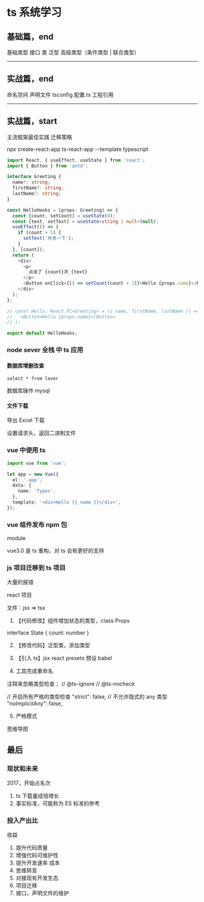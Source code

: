 # ts 系统学习

## 基础篇，end

基础类型
接口
类
泛型
高级类型（条件类型 | 联合类型）

---

## 实战篇，end

命名空间
声明文件
tsconfig 配置.ts
工程引用

---

## 实战篇，start

主流框架最佳实践
迁移策略

npx create-react-app ts-react-app --template typescript

```ts
import React, { useEffect, useState } from 'react';
import { Button } from 'antd';

interface Greeting {
  name?: string;
  firstName?: string;
  lastName?: string;
}

const HelloHooks = (props: Greeting) => {
  const [count, setCount] = useState(0);
  const [text, setText] = useState<string | null>(null);
  useEffect(() => {
    if (count > 5) {
      setText('休息一下');
    }
  }, [count]);
  return (
    <div>
      <p>
        点击了 {count}次 {text}
      </p>
      <Button onClick={() => setCount(count + 1)}>Hello {props.name}</Button>
    </div>
  );
};

// const Hello: React.FC<Greeting> = ({ name, firstName, lastName }) => (
//   <Button>Hello {props.name}</Button>
// );

export default HelloHooks;
```

### node sever 全栈 中 ts 应用

#### 数据库增删改查

```
select * from lever
```

数据库操作 mysql

#### 文件下载

导出 Excel 下载

设置请求头，返回二进制文件

### vue 中使用 ts

```ts
import vue from 'vue';

let app = new Vue({
  el: '.app',
  data: {
    name: 'Types',
  },
  template: '<div>Hello {{ name }}</div>',
});
```

### vue 组件发布 npm 包

module

vue3.0 是 ts 重构，对 ts 会有更好的支持

### js 项目迁移到 ts 项目

大量的报错

react 项目

文件：jsx => tsx

1. 【代码修改】组件增加状态的类型，class Props

interface State {
count: number
}

2. 【修改代码】泛型类，添加类型

3. 【引入 ts】jsx react
   presets 预设 babel
4. 工具完成重命名

注释来忽略类型检查；
// @ts-ignore
// @ts-nocheck

 <!-- 最宽松的类型检查，临时方案 -->

// 开启所有严格的类型检查
"strict": false,
// 不允许隐式的 any 类型
"noImplicitAny": false,

5. 严格模式

思维导图

## 最后

### 现状和未来

2017，开始占名次

1. ts 下载量成倍增长
2. 事实标准，可能称为 ES 标准的参考

### 投入产出比

收益

1. 提升代码质量
2. 增强代码可维护性
3. 提升开发速率
   成本
4. 思维转变
5. 对接现有开发生态
6. 项目迁移
7. 接口，声明文件的维护
